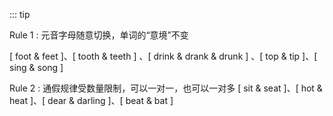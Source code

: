 ::: tip

Rule 1 : 元音字母随意切换，单词的“意境”不变

[ foot & feet ]、[ tooth & teeth ] 、[ drink & drank & drunk ] 、[ top & tip ]、[ sing & song ]

Rule 2 : 通假规律受数量限制，可以一对一，也可以一对多
[ sit & seat ]、[ hot & heat ]、[ dear & darling ]、[ beat & bat ]